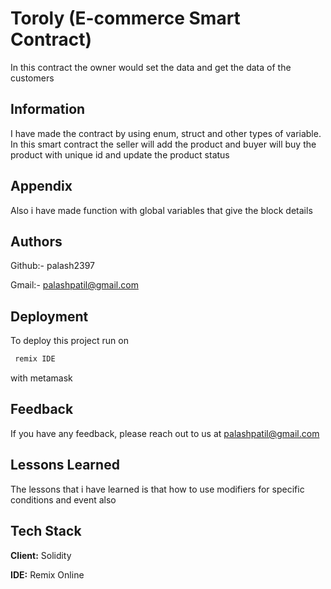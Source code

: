 
# Toroly (E-commerce Smart Contract)

In this contract the owner would set the data and get the data of the customers


## Information

I have made the contract by using enum, struct and other types of variable. In this smart contract the seller will add the product and buyer will buy the product with unique id and update the product status



## Appendix

Also i have made function with global variables that give the block details


## Authors

Github:- palash2397

Gmail:- palashpatil@gmail.com




## Deployment

To deploy this project run on


```bash
 remix IDE
```
with metamask

## Feedback

If you have any feedback, please reach out to us at palashpatil@gmail.com


## Lessons Learned

The lessons that i have learned is that how to use modifiers for specific conditions and event also


## Tech Stack

**Client:** Solidity

**IDE:** Remix Online

